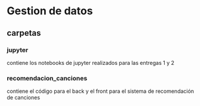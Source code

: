 # Gestion de datos

## carpetas 

### jupyter 
contiene los notebooks de jupyter realizados para las entregas 1 y 2 

### recomendacion_canciones
contiene el código para el back y el front para el sistema de recomendación de canciones

